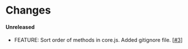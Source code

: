 # Changes

#### Unreleased

- FEATURE: Sort order of methods in core.js. Added gitignore file. [[#3](../../pull/3)]

